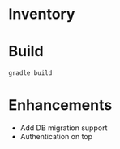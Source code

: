 # Inventory

# Build
`gradle build`

# Enhancements
- Add DB migration support
- Authentication on top